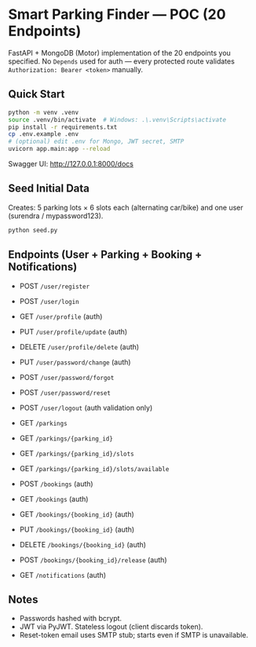 
# Smart Parking Finder — POC (20 Endpoints)

FastAPI + MongoDB (Motor) implementation of the 20 endpoints you specified. No `Depends` used for auth — every protected route validates `Authorization: Bearer <token>` manually.

## Quick Start

```bash
python -m venv .venv
source .venv/bin/activate  # Windows: .\.venv\Scripts\activate
pip install -r requirements.txt
cp .env.example .env
# (optional) edit .env for Mongo, JWT secret, SMTP
uvicorn app.main:app --reload
```

Swagger UI: http://127.0.0.1:8000/docs

## Seed Initial Data

Creates: 5 parking lots × 6 slots each (alternating car/bike) and one user (surendra / mypassword123).

```bash
python seed.py
```

## Endpoints (User + Parking + Booking + Notifications)

- POST `/user/register`
- POST `/user/login`
- GET `/user/profile` (auth)
- PUT `/user/profile/update` (auth)
- DELETE `/user/profile/delete` (auth)
- PUT `/user/password/change` (auth)
- POST `/user/password/forgot`
- POST `/user/password/reset`
- POST `/user/logout` (auth validation only)

- GET `/parkings`
- GET `/parkings/{parking_id}`
- GET `/parkings/{parking_id}/slots`
- GET `/parkings/{parking_id}/slots/available`

- POST `/bookings` (auth)
- GET `/bookings` (auth)
- GET `/bookings/{booking_id}` (auth)
- PUT `/bookings/{booking_id}` (auth)
- DELETE `/bookings/{booking_id}` (auth)
- POST `/bookings/{booking_id}/release` (auth)

- GET `/notifications` (auth)

## Notes
- Passwords hashed with bcrypt.
- JWT via PyJWT. Stateless logout (client discards token).
- Reset-token email uses SMTP stub; starts even if SMTP is unavailable.
